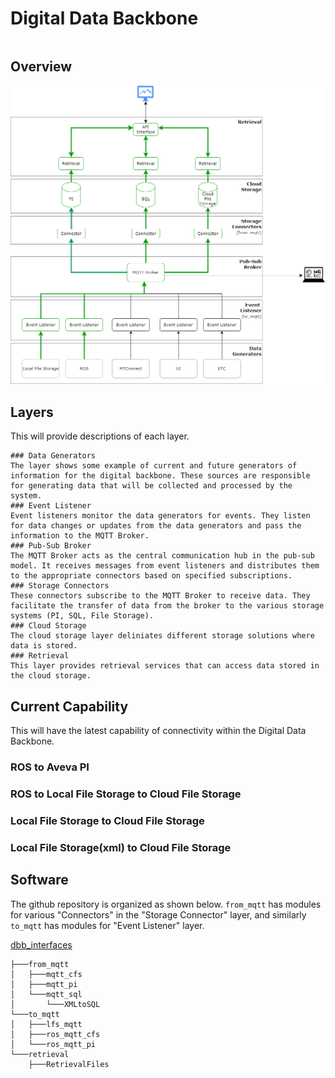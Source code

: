 # Digital Data Backbone

```{contents}
```
## Overview
![ddb](files/DigitalDataBackbone.png)

## Layers

This will provide descriptions of each layer.

    ### Data Generators
    The layer shows some example of current and future generators of information for the digital backbone. These sources are responsible for generating data that will be collected and processed by the system.
    ### Event Listener
    Event listeners monitor the data generators for events. They listen for data changes or updates from the data generators and pass the information to the MQTT Broker.
    ### Pub-Sub Broker
    The MQTT Broker acts as the central communication hub in the pub-sub model. It receives messages from event listeners and distributes them to the appropriate connectors based on specified subscriptions.
    ### Storage Connectors
    These connectors subscribe to the MQTT Broker to receive data. They facilitate the transfer of data from the broker to the various storage systems (PI, SQL, File Storage).
    ### Cloud Storage
    The cloud storage layer deliniates different storage solutions where data is stored. 
    ### Retrieval
    This layer provides retrieval services that can access data stored in the cloud storage.

## Current Capability
This will have the latest capability of connectivity within the Digital Data Backbone.

### ROS to Aveva PI
### ROS to Local File Storage to Cloud File Storage
### Local File Storage to Cloud File Storage
### Local File Storage(xml) to Cloud File Storage

## Software

The github repository is organized as shown below. `from_mqtt` has modules for various "Connectors" in the "Storage Connector" layer, and similarly `to_mqtt` has modules for "Event Listener" layer.

<a href="https://github.com/cmu-mfi/dbb_interfaces.git" class="inline-button"><i class="fab fa-github"></i>dbb_interfaces</a>

```
├───from_mqtt
│   ├───mqtt_cfs
│   ├───mqtt_pi
│   └───mqtt_sql
│       └───XMLtoSQL
└───to_mqtt
│   ├───lfs_mqtt
│   ├───ros_mqtt_cfs
│   └───ros_mqtt_pi
└───retrieval
    ├───RetrievalFiles
```
